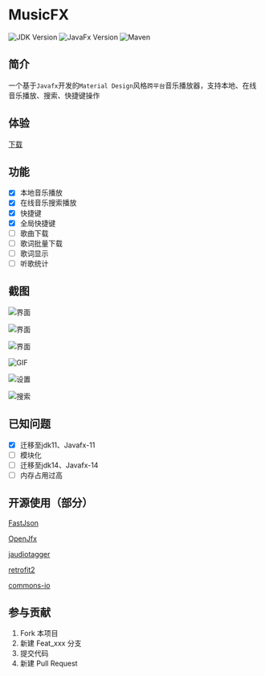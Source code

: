 <!--
 * @Author: lzw-723
 * @Date: 2020-03-27 18:37:23
 * @LastEditTime: 2020-04-17 10:36:27
 * @LastEditors: lzw-723
 * @Description: In User Settings Edit
 * @FilePath: \MusicFx\README.md
 -->

# MusicFX

![JDK Version](https://img.shields.io/badge/JDK-11-red)
![JavaFx Version](https://img.shields.io/badge/JavaFx-11-blue)
![Maven](https://img.shields.io/badge/构建工具-Maven-green)

## 简介

一个基于`Javafx`开发的`Material Design`风格`跨平台`音乐播放器，支持本地、在线音乐播放、搜索、快捷键操作

## 体验

[下载](https://lanzous.com/b02yu3pqb)

## 功能

* [x] 本地音乐播放
* [x] 在线音乐搜索播放
* [x] 快捷键
* [x] 全局快捷键
* [ ] 歌曲下载
* [ ] 歌词批量下载
* [ ] 歌词显示
* [ ] 听歌统计

## 截图

![界面](https://s1.ax1x.com/2020/04/16/JFDE1U.png)

![界面](https://s1.ax1x.com/2020/04/16/JFDp0s.png)

![界面](https://s1.ax1x.com/2020/04/16/JFBRfK.png)

![GIF](https://s1.ax1x.com/2020/04/16/JFBwSU.gif)

![设置](https://s1.ax1x.com/2020/04/16/JFsDOg.png)

![搜索](https://s1.ax1x.com/2020/04/16/JFsgkn.gif)

## 已知问题

* [x] 迁移至jdk11、Javafx-11  
* [ ] 模块化
* [ ] 迁移至jdk14、Javafx-14
* [ ] 内存占用过高

## 开源使用（部分）

[FastJson](https://github.com/alibaba/fastjson)

[OpenJfx](https://openjdk.java.net/projects/openjfx/)

[jaudiotagger](https://jaudiotagger.dev.java.net/)

[retrofit2](https://square.github.io/retrofit/)

[commons-io](http://commons.apache.org/proper/commons-io/)

## 参与贡献

1. Fork 本项目
2. 新建 Feat_xxx 分支
3. 提交代码
4. 新建 Pull Request

